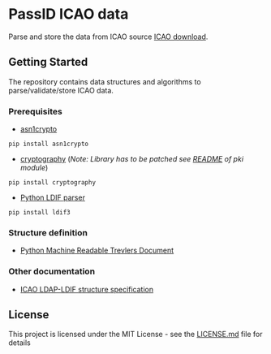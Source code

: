 # PassID ICAO data
Parse and store the data from ICAO source [ICAO download](https://pkddownloadsg.icao.int/download).

## Getting Started
The repository contains data structures and algorithms to parse/validate/store ICAO data.

### Prerequisites

* [asn1crypto](https://github.com/wbond/asn1crypto)
```
pip install asn1crypto
```

* [cryptography](https://github.com/pyca/cryptography)     (*Note: Library has to be patched see [README](https://github.com/ZeroPass/PassID-Server/blob/master/src/pymrtd/pki/README.md) of pki module*)
```
pip install cryptography
```

* [Python LDIF parser](https://ldif3.readthedocs.io/en/latest/)
```
pip install ldif3
```

### Structure definition
* [Python Machine Readable Trevlers Document](src/pymrtd)

### Other documentation
* [ICAO LDAP-LDIF structure specification](https://www.icao.int/publications/Documents/9303_p12_cons_en.pdf)

## License

This project is licensed under the MIT License - see the [LICENSE.md](LICENSE.md) file for details
